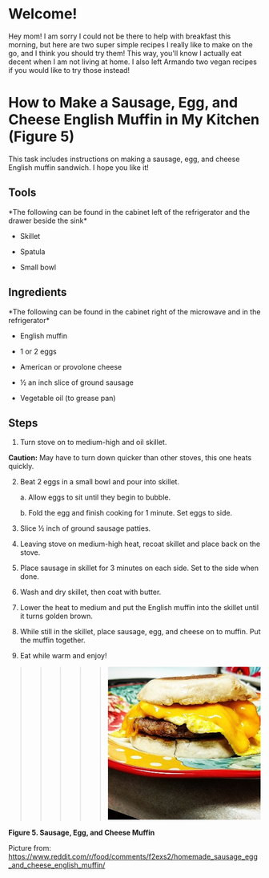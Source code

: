 # Welcome! 

Hey mom! I am sorry I could not be there to help with breakfast this
morning, but here are two super simple recipes I really like to make on
the go, and I think you should try them! This way, you'll know I
actually eat decent when I am not living at home. I also left Armando
two vegan recipes if you would like to try those instead!

# How to Make a Sausage, Egg, and Cheese English Muffin in My Kitchen **(Figure 5)**

This task includes instructions on making a sausage, egg, and cheese
English muffin sandwich. I hope you like it!

## Tools 

\*The following can be found in the cabinet left of the refrigerator and
the drawer beside the sink\*

-   Skillet

-   Spatula

-   Small bowl

## Ingredients 

\*The following can be found in the cabinet right of the microwave and
in the refrigerator\*

-   English muffin

-   1 or 2 eggs

-   American or provolone cheese

-   ½ an inch slice of ground sausage

-   Vegetable oil (to grease pan)

## Steps 

1.  Turn stove on to medium-high and oil skillet.

**Caution:** May have to turn down quicker than other stoves, this one
heats quickly.

2.  Beat 2 eggs in a small bowl and pour into skillet.

    a.  Allow eggs to sit until they begin to bubble.

    b.  Fold the egg and finish cooking for 1 minute. Set eggs to side.

3.  Slice ½ inch of ground sausage patties.

4.  Leaving stove on medium-high heat, recoat skillet and place back on
    the stove.

5.  Place sausage in skillet for 3 minutes on each side. Set to the side
    when done.

6.  Wash and dry skillet, then coat with butter.

7.  Lower the heat to medium and put the English muffin into the skillet
    until it turns golden brown.

8.  While still in the skillet, place sausage, egg, and cheese on to
    muffin. Put the muffin together.

9.  Eat while warm and enjoy!

>>>>> ![Figure 5. Sausage, Egg, and Cheese](images/media/image5.jpeg)

**Figure 5. Sausage, Egg, and Cheese Muffin**

Picture from:
https://www.reddit.com/r/food/comments/f2exs2/homemade_sausage_egg_and_cheese_english_muffin/

